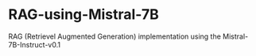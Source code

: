 # RAG-using-Mistral-7B
RAG (Retrievel Augmented Generation) implementation using the Mistral-7B-Instruct-v0.1
